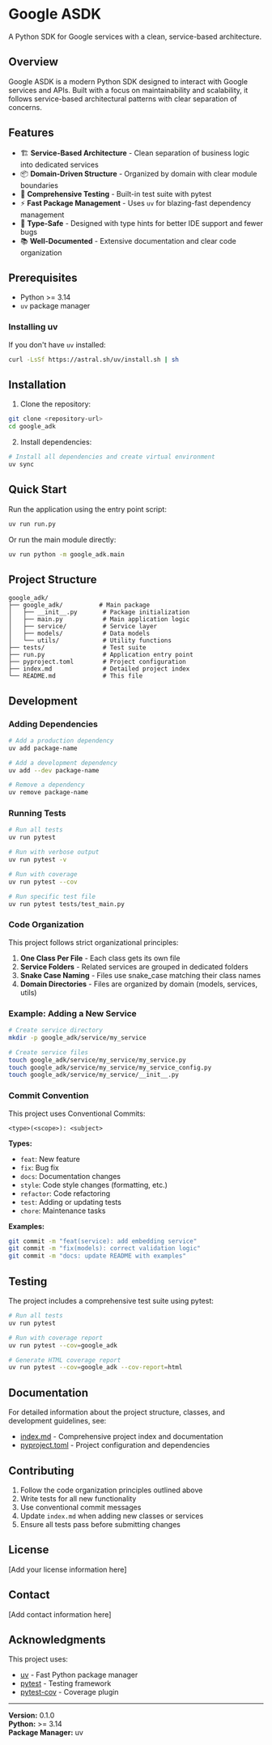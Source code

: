 # Google ASDK

A Python SDK for Google services with a clean, service-based architecture.

## Overview

Google ASDK is a modern Python SDK designed to interact with Google services and APIs. Built with a focus on maintainability and scalability, it follows service-based architectural patterns with clear separation of concerns.

## Features

- 🏗️ **Service-Based Architecture** - Clean separation of business logic into dedicated services
- 📦 **Domain-Driven Structure** - Organized by domain with clear module boundaries
- 🧪 **Comprehensive Testing** - Built-in test suite with pytest
- ⚡ **Fast Package Management** - Uses `uv` for blazing-fast dependency management
- 🔧 **Type-Safe** - Designed with type hints for better IDE support and fewer bugs
- 📚 **Well-Documented** - Extensive documentation and clear code organization

## Prerequisites

- Python >= 3.14
- `uv` package manager

### Installing uv

If you don't have `uv` installed:

```bash
curl -LsSf https://astral.sh/uv/install.sh | sh
```

## Installation

1. Clone the repository:

```bash
git clone <repository-url>
cd google_adk
```

2. Install dependencies:

```bash
# Install all dependencies and create virtual environment
uv sync
```

## Quick Start

Run the application using the entry point script:

```bash
uv run run.py
```

Or run the main module directly:

```bash
uv run python -m google_adk.main
```

## Project Structure

```
google_adk/
├── google_adk/          # Main package
│   ├── __init__.py       # Package initialization
│   ├── main.py           # Main application logic
│   ├── service/          # Service layer
│   ├── models/           # Data models
│   └── utils/            # Utility functions
├── tests/                # Test suite
├── run.py                # Application entry point
├── pyproject.toml        # Project configuration
├── index.md              # Detailed project index
└── README.md             # This file
```

## Development

### Adding Dependencies

```bash
# Add a production dependency
uv add package-name

# Add a development dependency
uv add --dev package-name

# Remove a dependency
uv remove package-name
```

### Running Tests

```bash
# Run all tests
uv run pytest

# Run with verbose output
uv run pytest -v

# Run with coverage
uv run pytest --cov

# Run specific test file
uv run pytest tests/test_main.py
```

### Code Organization

This project follows strict organizational principles:

1. **One Class Per File** - Each class gets its own file
2. **Service Folders** - Related services are grouped in dedicated folders
3. **Snake Case Naming** - Files use snake_case matching their class names
4. **Domain Directories** - Files are organized by domain (models, services, utils)

### Example: Adding a New Service

```bash
# Create service directory
mkdir -p google_adk/service/my_service

# Create service files
touch google_adk/service/my_service/my_service.py
touch google_adk/service/my_service/my_service_config.py
touch google_adk/service/my_service/__init__.py
```

### Commit Convention

This project uses Conventional Commits:

```
<type>(<scope>): <subject>
```

**Types:**
- `feat`: New feature
- `fix`: Bug fix
- `docs`: Documentation changes
- `style`: Code style changes (formatting, etc.)
- `refactor`: Code refactoring
- `test`: Adding or updating tests
- `chore`: Maintenance tasks

**Examples:**
```bash
git commit -m "feat(service): add embedding service"
git commit -m "fix(models): correct validation logic"
git commit -m "docs: update README with examples"
```

## Testing

The project includes a comprehensive test suite using pytest:

```bash
# Run all tests
uv run pytest

# Run with coverage report
uv run pytest --cov=google_adk

# Generate HTML coverage report
uv run pytest --cov=google_adk --cov-report=html
```

## Documentation

For detailed information about the project structure, classes, and development guidelines, see:

- [index.md](index.md) - Comprehensive project index and documentation
- [pyproject.toml](pyproject.toml) - Project configuration and dependencies

## Contributing

1. Follow the code organization principles outlined above
2. Write tests for all new functionality
3. Use conventional commit messages
4. Update `index.md` when adding new classes or services
5. Ensure all tests pass before submitting changes

## License

[Add your license information here]

## Contact

[Add contact information here]

## Acknowledgments

This project uses:
- [uv](https://github.com/astral-sh/uv) - Fast Python package manager
- [pytest](https://pytest.org/) - Testing framework
- [pytest-cov](https://pytest-cov.readthedocs.io/) - Coverage plugin

---

**Version:** 0.1.0  
**Python:** >= 3.14  
**Package Manager:** uv